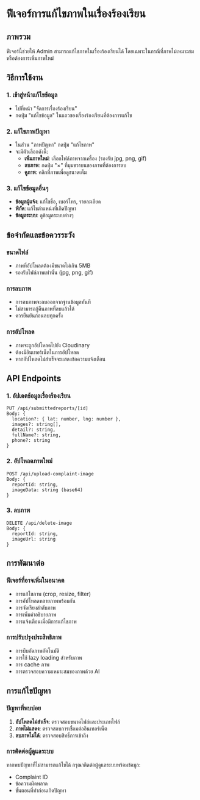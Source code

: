 # ฟีเจอร์การแก้ไขภาพในเรื่องร้องเรียน

## ภาพรวม
ฟีเจอร์นี้ช่วยให้ Admin สามารถแก้ไขภาพในเรื่องร้องเรียนได้ โดยเฉพาะในกรณีที่ภาพไม่เหมาะสมหรือต้องการเพิ่มภาพใหม่

## วิธีการใช้งาน

### 1. เข้าสู่หน้าแก้ไขข้อมูล
- ไปที่หน้า "จัดการเรื่องร้องเรียน"
- กดปุ่ม "แก้ไขข้อมูล" ในแถวของเรื่องร้องเรียนที่ต้องการแก้ไข

### 2. แก้ไขภาพปัญหา
- ในส่วน "ภาพปัญหา" กดปุ่ม "แก้ไขภาพ"
- จะมีตัวเลือกดังนี้:
  - **เพิ่มภาพใหม่**: เลือกไฟล์ภาพจากเครื่อง (รองรับ jpg, png, gif)
  - **ลบภาพ**: กดปุ่ม "×" ที่มุมขวาบนของภาพที่ต้องการลบ
  - **ดูภาพ**: คลิกที่ภาพเพื่อดูขนาดเต็ม

### 3. แก้ไขข้อมูลอื่นๆ
- **ข้อมูลผู้แจ้ง**: แก้ไขชื่อ, เบอร์โทร, รายละเอียด
- **พิกัด**: แก้ไขตำแหน่งที่เกิดปัญหา
- **ข้อมูลระบบ**: ดูข้อมูลระบบต่างๆ

## ข้อจำกัดและข้อควรระวัง

### ขนาดไฟล์
- ภาพที่อัปโหลดต้องมีขนาดไม่เกิน 5MB
- รองรับไฟล์ภาพเท่านั้น (jpg, png, gif)

### การลบภาพ
- การลบภาพจะลบออกจากฐานข้อมูลทันที
- ไม่สามารถกู้คืนภาพที่ลบแล้วได้
- ควรยืนยันก่อนลบทุกครั้ง

### การอัปโหลด
- ภาพจะถูกอัปโหลดไปยัง Cloudinary
- ต้องมีอินเทอร์เน็ตในการอัปโหลด
- หากอัปโหลดไม่สำเร็จจะแสดงข้อความแจ้งเตือน

## API Endpoints

### 1. อัปเดตข้อมูลเรื่องร้องเรียน
```
PUT /api/submittedreports/[id]
Body: {
  location?: { lat: number, lng: number },
  images?: string[],
  detail?: string,
  fullName?: string,
  phone?: string
}
```

### 2. อัปโหลดภาพใหม่
```
POST /api/upload-complaint-image
Body: {
  reportId: string,
  imageData: string (base64)
}
```

### 3. ลบภาพ
```
DELETE /api/delete-image
Body: {
  reportId: string,
  imageUrl: string
}
```

## การพัฒนาต่อ

### ฟีเจอร์ที่อาจเพิ่มในอนาคต
- การแก้ไขภาพ (crop, resize, filter)
- การอัปโหลดหลายภาพพร้อมกัน
- การจัดเรียงลำดับภาพ
- การเพิ่มคำอธิบายภาพ
- การแจ้งเตือนเมื่อมีการแก้ไขภาพ

### การปรับปรุงประสิทธิภาพ
- การบีบอัดภาพอัตโนมัติ
- การใช้ lazy loading สำหรับภาพ
- การ cache ภาพ
- การตรวจสอบความเหมาะสมของภาพด้วย AI

## การแก้ไขปัญหา

### ปัญหาที่พบบ่อย
1. **อัปโหลดไม่สำเร็จ**: ตรวจสอบขนาดไฟล์และประเภทไฟล์
2. **ภาพไม่แสดง**: ตรวจสอบการเชื่อมต่ออินเทอร์เน็ต
3. **ลบภาพไม่ได้**: ตรวจสอบสิทธิ์การเข้าถึง

### การติดต่อผู้ดูแลระบบ
หากพบปัญหาที่ไม่สามารถแก้ไขได้ กรุณาติดต่อผู้ดูแลระบบพร้อมข้อมูล:
- Complaint ID
- ข้อความผิดพลาด
- ขั้นตอนที่ทำก่อนเกิดปัญหา
